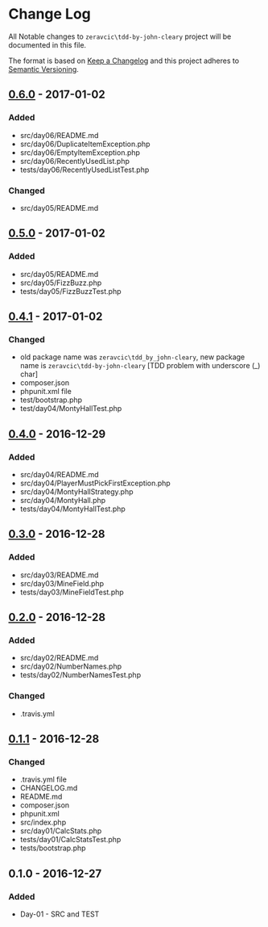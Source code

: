 # Change Log

All Notable changes to `zeravcic\tdd-by-john-cleary` project will be documented in this file.


The format is based on [Keep a Changelog](http://keepachangelog.com/) and this project adheres to [Semantic Versioning](http://semver.org/).

## [0.6.0] - 2017-01-02
### Added
- src/day06/README.md
- src/day06/DuplicateItemException.php
- src/day06/EmptyItemException.php
- src/day06/RecentlyUsedList.php
- tests/day06/RecentlyUsedListTest.php

### Changed
- src/day05/README.md

## [0.5.0] - 2017-01-02
### Added
- src/day05/README.md
- src/day05/FizzBuzz.php
- tests/day05/FizzBuzzTest.php

## [0.4.1] - 2017-01-02
### Changed
- old package name was `zeravcic\tdd_by_john-cleary`, new package name is `zeravcic\tdd-by-john-cleary` \[TDD problem with underscore (_) char\]
- composer.json
- phpunit.xml file
- test/bootstrap.php
- test/day04/MontyHallTest.php

## [0.4.0] - 2016-12-29
### Added
- src/day04/README.md
- src/day04/PlayerMustPickFirstException.php
- src/day04/MontyHallStrategy.php
- src/day04/MontyHall.php
- tests/day04/MontyHallTest.php

## [0.3.0] - 2016-12-28
### Added
- src/day03/README.md
- src/day03/MineField.php
- tests/day03/MineFieldTest.php

## [0.2.0] - 2016-12-28
### Added
- src/day02/README.md
- src/day02/NumberNames.php
- tests/day02/NumberNamesTest.php

### Changed
- .travis.yml

## [0.1.1] - 2016-12-28
### Changed
- .travis.yml file
- CHANGELOG.md
- README.md
- composer.json 
- phpunit.xml
- src/index.php 
- src/day01/CalcStats.php
- tests/day01/CalcStatsTest.php 
- tests/bootstrap.php

## 0.1.0 - 2016-12-27
### Added
-  Day-01 - SRC and TEST

[0.6.0]: https://github.com/zeravcic/tdd-by-john-cleary/compare/v0.5.0...v0.6.0
[0.5.0]: https://github.com/zeravcic/tdd-by-john-cleary/compare/v0.4.1...v0.5.0
[0.4.1]: https://github.com/zeravcic/tdd-by-john-cleary/compare/v0.4.0...v0.4.1
[0.4.0]: https://github.com/zeravcic/tdd-by-john-cleary/compare/v0.3.0...v0.4.0
[0.3.0]: https://github.com/zeravcic/tdd-by-john-cleary/compare/v0.2.0...v0.3.0
[0.2.0]: https://github.com/zeravcic/tdd-by-john-cleary/compare/v0.1.1...v0.2.0
[0.1.1]: https://github.com/zeravcic/tdd-by-john-cleary/compare/v0.1.0...v0.1.1

